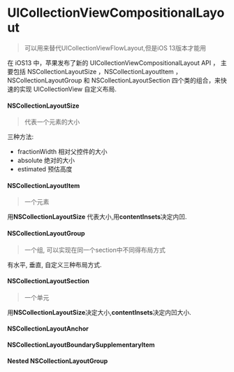 # UICollectionViewCompositionalLayout
> 可以用来替代UICollectionViewFlowLayout,但是iOS 13版本才能用

在 iOS13 中，苹果发布了新的 UICollectionViewCompositionalLayout API ， 主要包括 NSCollectionLayoutSize ，NSCollectionLayoutItem ， NSCollectionLayoutGroup 和 NSCollectionLayoutSection 四个类的组合，来快速的实现 UICollectionView 自定义布局.


#### NSCollectionLayoutSize
> 代表一个元素的大小

三种方法:

* fractionWidth 相对父控件的大小
* absolute 绝对的大小
* estimated 预估高度

#### NSCollectionLayoutItem
> 一个元素

用**NSCollectionLayoutSize** 代表大小,用**contentInsets**决定内凹.

#### NSCollectionLayoutGroup
> 一个组, 可以实现在同一个section中不同得布局方式

有水平, 垂直, 自定义三种布局方式.

#### NSCollectionLayoutSection
> 一个单元

用**NSCollectionLayoutSize**决定大小,**contentInsets**决定内凹大小.



#### NSCollectionLayoutAnchor



#### NSCollectionLayoutBoundarySupplementaryItem



#### Nested NSCollectionLayoutGroup

